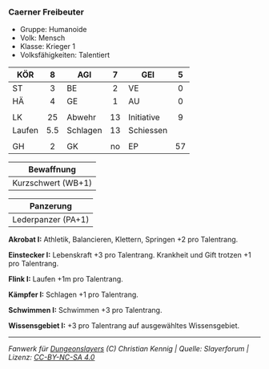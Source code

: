 ### Caerner Freibeuter

- Gruppe: Humanoide
- Volk: Mensch
- Klasse: Krieger 1
- Volksfähigkeiten: Talentiert

| KÖR    |  8  | AGI      |  7  | GEI        |  5  |
| ------ | :-: | -------- | :-: | ---------- | :-: |
| ST     |  3  | BE       |  2  | VE         |  0  |
| HÄ     |  4  | GE       |  1  | AU         |  0  |
|        |     |          |     |            |     |
| LK     | 25  | Abwehr   | 13  | Initiative |  9  |
| Laufen | 5.5 | Schlagen | 13  | Schiessen  |     |
|        |     |          |     |            |     |
| GH     |  2  | GK       | no  | EP         | 57  |

|     Bewaffnung     |
| :----------------: |
| Kurzschwert (WB+1) |

|     Panzerung      |
| :----------------: |
| Lederpanzer (PA+1) |

**Akrobat I:** Athletik, Balancieren, Klettern, Springen +2 pro Talentrang.

**Einstecker I:** Lebenskraft +3 pro Talentrang. Krankheit und Gift trotzen +1 pro Talentrang.

**Flink I:** Laufen +1m pro Talentrang.

**Kämpfer I:** Schlagen +1 pro Talentrang.

**Schwimmen I:** Schwimmen +3 pro Talentrang.

**Wissensgebiet I:** +3 pro Talentrang auf ausgewähltes Wissensgebiet.

---

_Fanwerk für [Dungeonslayers](https://www.dungeonslayers.net/) (C) Christian Kennig | Quelle: Slayerforum | Lizenz: [CC-BY-NC-SA 4.0](https://creativecommons.org/licenses/by-nc-sa/4.0/deed.de)_
